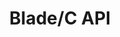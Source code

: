 ---
layout: default
title: Blade/C API
permalink: /api/index.html
nav_order: 8
has_children: true
---